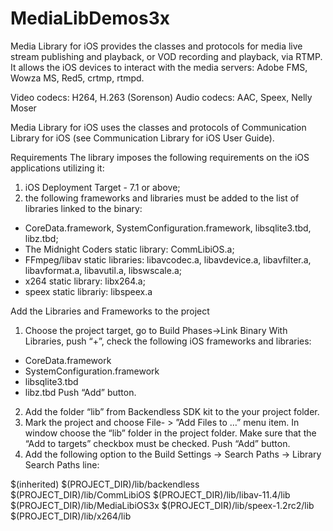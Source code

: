 MediaLibDemos3x
===============

Media Library for iOS provides the classes and protocols for media live stream publishing and playback, or VOD recording and playback, via RTMP.
It allows the iOS devices to interact with the media servers: Adobe FMS, Wowza MS, Red5, crtmp, rtmpd.

Video codecs: H264, H.263 (Sorenson)
Audio codecs: AAC, Speex, Nelly Moser

Media Library for iOS uses the classes and protocols of Communication Library for iOS (see Communication Library for iOS User Guide).

Requirements
The library imposes the following requirements on the iOS applications utilizing it:
1.	iOS Deployment Target - 7.1 or above;
2.	the following frameworks and libraries must be added to the list of libraries linked to the binary:
-	CoreData.framework, SystemConfiguration.framework, libsqlite3.tbd, libz.tbd;
-	The Midnight Coders static library: CommLibiOS.a;
-	FFmpeg/libav static libraries: libavcodec.a, libavdevice.a, libavfilter.a, libavformat.a, libavutil.a, libswscale.a;
-   x264 static library: libx264.a;
-   speex static librariy: libspeex.a

Add the Libraries and Frameworks to the project

1. Choose the project target, go to Build Phases->Link Binary
With Libraries, push “+”, check the following iOS frameworks and libraries:
- CoreData.framework
- SystemConfiguration.framework
- libsqlite3.tbd
- libz.tbd
Push “Add” button.
2. Add the folder “lib” from Backendless SDK kit to the your project folder.
3. Mark the project and choose File- > ”Add Files to …” menu item. In window choose the “lib” folder in the project folder. Make sure that the “Add to targets” checkbox must be checked. Push “Add” button.
4. Add the following option to the Build Settings -> Search Paths -> Library Search Paths line:

$(inherited) $(PROJECT_DIR)/lib/backendless $(PROJECT_DIR)/lib/CommLibiOS $(PROJECT_DIR)/lib/libav-11.4/lib $(PROJECT_DIR)/lib/MediaLibiOS3x $(PROJECT_DIR)/lib/speex-1.2rc2/lib $(PROJECT_DIR)/lib/x264/lib

